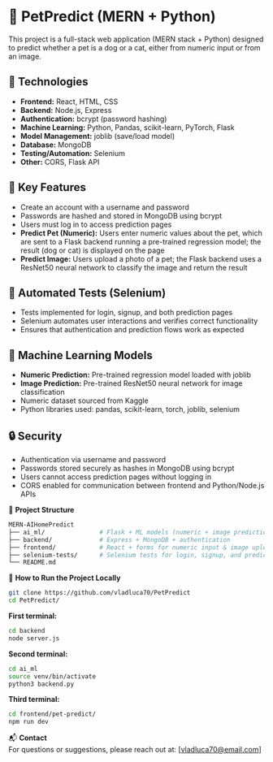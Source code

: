 # 🐾 PetPredict (MERN + Python)

This project is a full-stack web application (MERN stack + Python) designed to predict whether a pet is a dog or a cat, either from numeric input or from an image.

## 🔧 Technologies

- **Frontend:** React, HTML, CSS  
- **Backend:** Node.js, Express  
- **Authentication:** bcrypt (password hashing)  
- **Machine Learning:** Python, Pandas, scikit-learn, PyTorch, Flask
- **Model Management:** joblib (save/load model)  
- **Database:** MongoDB  
- **Testing/Automation:** Selenium  
- **Other:** CORS, Flask API  

## 🚀 Key Features

- Create an account with a username and password  
- Passwords are hashed and stored in MongoDB using bcrypt  
- Users must log in to access prediction pages  
- **Predict Pet (Numeric):** Users enter numeric values about the pet, which are sent to a Flask backend running a pre-trained regression model; the result (dog or cat) is displayed on the page  
- **Predict Image:** Users upload a photo of a pet; the Flask backend uses a ResNet50 neural network to classify the image and return the result  

## 🧪 Automated Tests (Selenium)

- Tests implemented for login, signup, and both prediction pages  
- Selenium automates user interactions and verifies correct functionality  
- Ensures that authentication and prediction flows work as expected  

## 🧠 Machine Learning Models

- **Numeric Prediction:** Pre-trained regression model loaded with joblib  
- **Image Prediction:** Pre-trained ResNet50 neural network for image classification  
- Numeric dataset sourced from Kaggle  
- Python libraries used: pandas, scikit-learn, torch, joblib, selenium  

## 🔒 Security

- Authentication via username and password  
- Passwords stored securely as hashes in MongoDB using bcrypt  
- Users cannot access prediction pages without logging in  
- CORS enabled for communication between frontend and Python/Node.js APIs  

📁 **Project Structure**

```bash
MERN-AIHomePredict  
├── ai_ml/               # Flask + ML models (numeric + image prediction) 
├── backend/             # Express + MongoDB + authentication  
├── frontend/            # React + forms for numeric input & image upload
├── selenium-tests/      # Selenium tests for login, signup, and prediction page
└── README.md
```

🚀 **How to Run the Project Locally**

```bash
git clone https://github.com/vladluca70/PetPredict
cd PetPredict/
```

**First terminal:**  
```bash
cd backend
node server.js
```

**Second terminal:**  
```bash
cd ai_ml
source venv/bin/activate
python3 backend.py
```

**Third terminal:**  
```bash
cd frontend/pet-predict/
npm run dev
```


📬 **Contact**  
For questions or suggestions, please reach out at: [vladluca70@email.com]